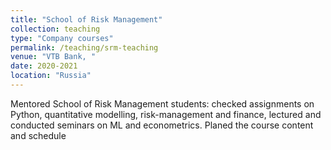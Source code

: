 ```yaml
---
title: "School of Risk Management"
collection: teaching
type: "Company courses"
permalink: /teaching/srm-teaching
venue: "VTB Bank, "
date: 2020-2021
location: "Russia"
---
```


Mentored School of Risk Management students: checked assignments on Python, quantitative modelling, risk-management and finance, lectured and conducted seminars on ML and econometrics. Planed the course content and schedule

<!-- Heading 1
======

Heading 2
======

Heading 3
====== -->
